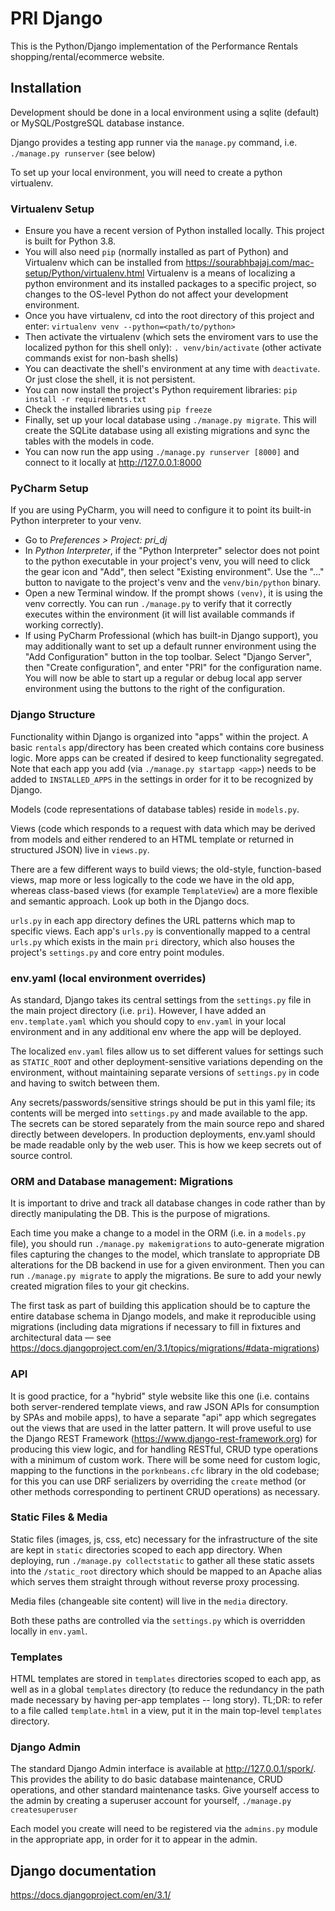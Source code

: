 # PRI Django

This is the Python/Django implementation of the Performance Rentals shopping/rental/ecommerce website.

## Installation

Development should be done in a local environment using a sqlite (default) or MySQL/PostgreSQL database instance.

Django provides a testing app runner via the `manage.py` command, i.e. `./manage.py runserver` (see below)

To set up your local environment, you will need to create a python virtualenv.

### Virtualenv Setup

- Ensure you have a recent version of Python installed locally. This project is built for Python 3.8.
- You will also need `pip` (normally installed as part of Python) and Virtualenv which can be installed from https://sourabhbajaj.com/mac-setup/Python/virtualenv.html
Virtualenv is a means of localizing a python environment and its installed packages to a specific project, so changes to
the OS-level Python do not affect your development environment.
- Once you have virtualenv, cd into the root directory of this project and enter: 
`virtualenv venv --python=<path/to/python>`
- Then activate the virtualenv (which sets the enviroment vars to use the localized python for this shell only):
`. venv/bin/activate` (other activate commands exist for non-bash shells)
- You can deactivate the shell's environment at any time with `deactivate`. Or just close the shell, it is not persistent.
- You can now install the project's Python requirement libraries:
`pip install -r requirements.txt`
- Check the installed libraries using `pip freeze`
- Finally, set up your local database using `./manage.py migrate`. This will create the SQLite database using all existing migrations
and sync the tables with the models in code.
- You can now run the app using `./manage.py runserver [8000]` and connect to it locally at http://127.0.0.1:8000

### PyCharm Setup

If you are using PyCharm, you will need to configure it to point its built-in Python interpreter to your venv.

- Go to *Preferences > Project: pri_dj*
- In *Python Interpreter*, if the "Python Interpreter" selector does not point to the python executable in your project's venv,
you will need to click the gear icon and "Add", then select "Existing environment". Use the "..." button to navigate to the 
project's venv and the `venv/bin/python` binary.
- Open a new Terminal window. If the prompt shows `(venv)`, it is using the venv correctly. You can run `./manage.py` to verify
that it correctly executes within the environment (it will list available commands if working correctly).
- If using PyCharm Professional (which has built-in Django support), you may additionally want to set up a default runner
environment using the "Add Configuration" button in the top toolbar. Select "Django Server", then "Create configuration", 
and enter "PRI" for the configuration name. You will now be able to start up a regular or debug local app server environment
using the buttons to the right of the configuration.

### Django Structure

Functionality within Django is organized into "apps" within the project. A basic `rentals` app/directory has been created which contains
core business logic. More apps can be created if desired to keep functionality segregated. Note that each app you add (via 
`./manage.py startapp <app>`) needs to be added to `INSTALLED_APPS` in the settings in order for it to be recognized by Django.

Models (code representations of database tables) reside in `models.py`.

Views (code which responds to a request with data which may be derived from models and either rendered to an HTML template or 
returned in structured JSON) live in `views.py`.

There are a few different ways to build views; the old-style, function-based views, map more or less logically to the code we have
in the old app, whereas class-based views (for example `TemplateView`) are a more flexible and semantic approach. Look up both
in the Django docs.

`urls.py` in each app directory defines the URL patterns which map to specific views. Each app's `urls.py` is conventionally 
mapped to a central `urls.py` which exists in the main `pri` directory, which also houses the project's `settings.py` and 
core entry point modules.

### env.yaml (local environment overrides)

As standard, Django takes its central settings from the `settings.py` file in the main project directory (i.e. `pri`). However,
I have added an `env.template.yaml` which you should copy to `env.yaml` in your local environment and in any additional env
where the app will be deployed.

The localized `env.yaml` files allow us to set different values for settings such as `STATIC_ROOT` and other deployment-sensitive
variations depending on the environment, without maintaining separate versions of `settings.py` in code and having to switch
between them.

Any secrets/passwords/sensitive strings should be put in this yaml file; its contents will 
be merged into `settings.py` and made available to the app. The secrets can be stored separately from the main source repo
and shared directly between developers. In production deployments, env.yaml should be made readable only by the web user. 
This is how we keep secrets out of source control.  

### ORM and Database management: Migrations

It is important to drive and track all database changes in code rather than by directly manipulating the DB. This is the
purpose of migrations.

Each time you make a change to a model in the ORM  (i.e. in a `models.py` file), you should run `./manage.py makemigrations` 
to auto-generate migration files capturing the changes to the model, which translate to appropriate DB alterations for the 
DB backend in use for a given environment. Then you can run `./manage.py migrate` to apply the migrations. Be sure to add 
your newly created migration files to your git checkins.

The first task as part of building this application should be to capture the entire database schema in Django models, and 
make it reproducible using migrations (including data migrations if necessary to fill in fixtures and architectural data —
see https://docs.djangoproject.com/en/3.1/topics/migrations/#data-migrations)

### API

It is good practice, for a "hybrid" style website like this one (i.e. contains both server-rendered template views, and raw
JSON APIs for consumption by SPAs and mobile apps), to have a separate "api" app which segregates out the views that are used
in the latter pattern. It will prove useful to use the Django REST Framework (https://www.django-rest-framework.org) for 
producing this view logic, and for handling RESTful, CRUD type operations with a minimum of custom work. There will be some 
need for custom logic, mapping to the functions in the `porknbeans.cfc` library in the old codebase; for this you can use
DRF serializers by overriding the `create` method (or other methods corresponding to pertinent CRUD operations) as necessary.

### Static Files & Media

Static files (images, js, css, etc) necessary for the infrastructure of the site are kept in `static` directories scoped to each
app directory. When deploying, run `./manage.py collectstatic` to gather all these static assets into the `/static_root` directory
which should be mapped to an Apache alias which serves them straight through without reverse proxy processing.

Media files (changeable site content) will live in the `media` directory.

Both these paths are controlled via the `settings.py` which is overridden locally in `env.yaml`.

### Templates

HTML templates are stored in `templates` directories scoped to each app, as well as in a global `templates` directory (to reduce
the redundancy in the path made necessary by having per-app templates -- long story). TL;DR: to refer to a file called `template.html`
in a view, put it in the main top-level `templates` directory.

### Django Admin

The standard Django Admin interface is available at http://127.0.0.1/spork/. This provides the ability to do basic database
maintenance, CRUD operations, and other standard maintenance tasks. Give yourself access to the admin by creating a superuser account 
for yourself, `./manage.py createsuperuser`

Each model you create will need to be registered via the `admins.py` module in the appropriate app, in order for it to appear
in the admin.

## Django documentation

https://docs.djangoproject.com/en/3.1/